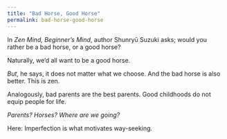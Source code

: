 ```yaml
---
title: "Bad Horse, Good Horse"
permalink: bad-horse-good-horse
---
```


In *Zen Mind, Beginner’s Mind*, author Shunryū Suzuki asks; would you rather be a bad horse, or a good horse?

Naturally, we’d all want to be a good horse.

*But*, he says, it does not matter what we choose. And the bad horse is also better. This is zen.

Analogously, bad parents are the best parents. Good childhoods do not equip people for life.

*Parents? Horses? Where are we going?*

Here: Imperfection is what motivates way-seeking.
